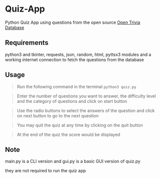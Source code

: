 # Quiz-App

Python Quiz App using questions from the open source [Open Trivia Database](https://opentdb.com/)

## Requirements

python3 and tkinter, requests, json, random, html, pyttsx3 modules and a working internet connection to fetch the questions from the database

## Usage

> Run the following command in the terminal ```python3 quiz.py```

> Enter the number of questions you want to answer, the difficulty level and the category of questions and click on start button

> Use the radio buttons to select the answers of the question and click on next button to go to the next question

> You may quit the quiz at any time by clicking on the quit button

> At the end of the quiz the score would be displayed

## Note

main.py is a CLI version and gui.py is a basic GUI version of quiz.py

they are not required to run the quiz app
